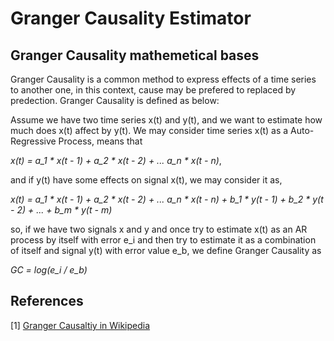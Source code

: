 # Granger Causality Estimator

## Granger Causality mathemetical bases

Granger Causality is a common method to express effects of a time series to another one, in this context, cause may be prefered to replaced by predection. Granger Causality is defined as below:

Assume we have two time series x(t) and y(t), and we want to estimate how much does x(t) affect by y(t). We may consider time series x(t) as a Auto-Regressive Process, means that

*x(t) = a_1 * x(t - 1) + a_2 * x(t - 2) + ... a_n * x(t - n)*, 

and if y(t) have some effects on signal x(t), we may consider it as, 

*x(t) = a_1 * x(t - 1) + a_2 * x(t - 2) + ... a_n * x(t - n) + b_1 * y(t - 1) + b_2 * y(t - 2) + ... + b_m * y(t - m)*

so, if we have two signals x and y and once try to estimate x(t) as an AR process by itself with error e_i and then try to estimate it as a combination of itself and signal y(t) with error value e_b, we define Granger Causality as

*GC = log(e_i / e_b)*

## References

[1] [Granger Causaltiy in Wikipedia](https://en.wikipedia.org/wiki/Granger_causality)
